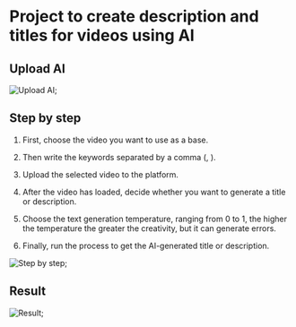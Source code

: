 #  Project to create description and titles for videos using AI

## Upload AI
<img src="https://github.com/vicenttcarvalho/assets/blob/main/upload-ai2.0.png" alt="Upload AI">;

## Step by step

1. First, choose the video you want to use as a base.

2. Then write the keywords separated by a comma (, ).

3. Upload the selected video to the platform.

4. After the video has loaded, decide whether you want to generate a title or description.

5. Choose the text generation temperature, ranging from 0 to 1, the higher the temperature the greater the creativity, but it can generate errors.

6. Finally, run the process to get the AI-generated title or description.
   
<img src="https://github.com/vicenttcarvalho/assets/blob/main/passo-a-passo.png" alt="Step by step">;

## Result
<img src="https://github.com/vicenttcarvalho/assets/blob/main/resultado-upload-ai.png" alt="Result">;
